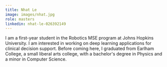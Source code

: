 ```yaml
---
title: Nhat Le
image: images/nhat.jpg
role: masters
linkedin: nhat-le-026392149
---
```


I am a first-year student in the Robotics MSE program at Johns Hopkins University. I am interested in working on deep learning applications for clinical decision support. Before coming here, I graduated from Earlham College, a small liberal arts college, with a bachelor's degree in Physics and a minor in Computer Science. 
